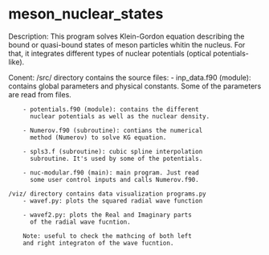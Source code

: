 # meson_nuclear_states

Description:
    This program solves Klein-Gordon equation describing 
    the bound or quasi-bound states of meson particles
    whitin the nucleus. For that, it integrates different
    types of nuclear potentials (optical potentials-like).

Conent:
    /src/ directory contains the source files:
        - inp_data.f90 (module): contains global parameters
          and physical constants. Some of the parameters are
          read from files.

        - potentials.f90 (module): contains the different
          nuclear potentials as well as the nuclear density.

        - Numerov.f90 (subroutine): contians the numerical
          method (Numerov) to solve KG equation.

        - spls3.f (subroutine): cubic spline interpolation 
          subroutine. It's used by some of the potentials.

        - nuc-modular.f90 (main): main program. Just read
          some user control inputs and calls Numerov.f90.

    /viz/ directory contains data visualization programs.py
        - wavef.py: plots the squared radial wave function
        
        - wavef2.py: plots the Real and Imaginary parts
          of the radial wave fucntion.

        Note: useful to check the mathcing of both left
        and right integraton of the wave fucntion.
